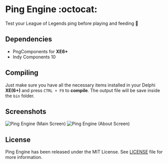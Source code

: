 # Ping Engine :octocat:
Test your League of Legends ping before playing and feeding :space_invader:

## Dependencies
  * PngComponents for **XE6+**
  * Indy Components 10

## Compiling
Just make sure you have all the necessary items installed in your Delphi **XE(6+)** and press ```CTRL + F9``` to **compile**.
The output file will be save inside the ```bin``` folder.

## Screenshots
![Ping Engine (Main Screen)](http://puu.sh/m3BeZ/fbafbc69c2.png)
![Ping Engine (About Screen)](http://puu.sh/m3BcD/ae444ec64b.png)

## License
Ping Engine has been released under the MIT License. See [LICENSE](LICENSE) file for more information.
